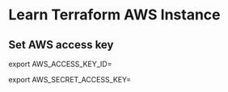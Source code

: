Learn Terraform AWS Instance
============================

## Set AWS access key

export AWS_ACCESS_KEY_ID=

export AWS_SECRET_ACCESS_KEY=
